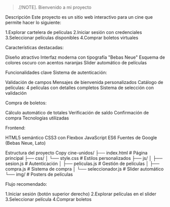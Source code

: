 >.[!NOTE].
>Bienvenido a mi proyecto

Descripción
Este proyecto es un sitio web interactivo para un cine que permite hacer lo siguiente:

1.Explorar cartelera de películas
2.Iniciar sesión con credenciales
3.Seleccionar películas disponibles
4.Comprar boletos virtuales

Características destacadas:

Diseño atractivo
Interfaz moderna con tipografía "Bebas Neue"
Esquema de colores oscuro con acentos naranjas
Slider automático de películas

Funcionalidades clave
Sistema de autenticación:

Validación de campos
Mensajes de bienvenida personalizados
Catálogo de películas:
4 películas con detalles completos
Sistema de selección con validación

Compra de boletos:

Cálculo automático de totales
Verificación de saldo
Confirmación de compra
Tecnologías utilizadas

Frontend:

HTML5 semántico
CSS3 con Flexbox
JavaScript ES6
Fuentes de Google (Bebas Neue, Lato)

Estructura del proyecto
Copy
cine-unidos/
├── index.html          # Página principal
├── css/
│   └── style.css       # Estilos personalizados
├── js/
│   ├── sesion.js       # Autenticación
│   ├── peliculas.js    # Gestión de películas
│   ├── compra.js       # Sistema de compra
│   └── seleccionador.js # Slider automático
└── img/               # Posters de películas

Flujo recomendado:

1.Iniciar sesión (botón superior derecho)
2.Explorar películas en el slider
3.Seleccionar película
4.Comprar boletos